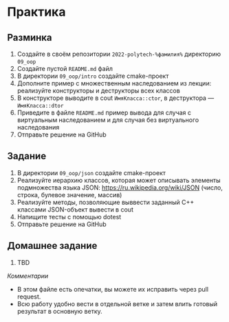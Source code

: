 # Практика

## Разминка

1. Создайте в своём репозитории `2022-polytech-%фамилия%` директорию `09_oop`
2. Cоздайте пустой `README.md` файл
3. В директории `09_oop/intro` создайте cmake-проект
4. Дополните пример с множественным наследованием из лекции: реализуйте конструкторы и деструкторы всех классов
5. В конструкторе выводите в cout `ИмяКласса::ctor`, в деструктора — `ИмяКласса::dtor`
6. Приведите в файле `README.md` пример вывода для случая с виртуальным наследованием и для случая без виртуального наследования
7. Отправьте решение на GitHub


## Задание

1. В директории `09_oop/json` создайте cmake-проект
2. Реализуйте иерархию классов, которая может описывать элементы подмножества языка JSON: https://ru.wikipedia.org/wiki/JSON (число, строка, булевое значение, массив)
3. Реализуйте методы, позволяющие выввести заданный C++ классами JSON-объект вывести в cout
4. Напищите тесты с помощью dotest
5. Отправьте решение на GitHub


## Домашнее задание

1. TBD

*Комментарии*
- В этом файле есть опечатки, вы можете их исправить через pull request.
- Всю работу удобно вести в отдельной ветке и затем влить готовый результат в основную ветку.
